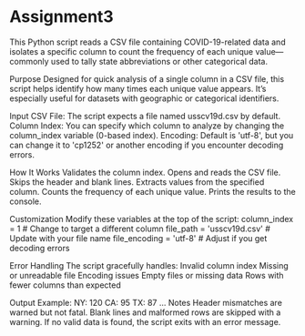# Assignment3
This Python script reads a CSV file containing COVID-19-related data and isolates a specific column to count the frequency of each unique value—commonly used to tally state abbreviations or other categorical data.

Purpose
Designed for quick analysis of a single column in a CSV file, this script helps identify how many times each unique value appears. It’s especially useful for datasets with geographic or categorical identifiers.

Input
CSV File: The script expects a file named usscv19d.csv by default.
Column Index: You can specify which column to analyze by changing the column_index variable (0-based index).
Encoding: Default is 'utf-8', but you can change it to 'cp1252' or another encoding if you encounter decoding errors.

How It Works
Validates the column index.
Opens and reads the CSV file.
Skips the header and blank lines.
Extracts values from the specified column.
Counts the frequency of each unique value.
Prints the results to the console.

Customization
Modify these variables at the top of the script:
column_index = 1          # Change to target a different column
file_path = 'usscv19d.csv'  # Update with your file name
file_encoding = 'utf-8'     # Adjust if you get decoding errors

Error Handling
The script gracefully handles:
Invalid column index
Missing or unreadable file
Encoding issues
Empty files or missing data
Rows with fewer columns than expected

Output Example:
NY: 120
CA: 95
TX: 87
...
Notes
Header mismatches are warned but not fatal.
Blank lines and malformed rows are skipped with a warning.
If no valid data is found, the script exits with an error message.
